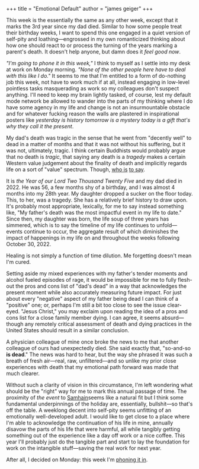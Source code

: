 +++
title = "Emotional Default"
author = "james geiger"
+++

This week is the essentially the same as any other week, except that it marks the 3rd year since my dad died.  Similar to how some people treat their birthday weeks, I want to spend this one engaged in a quiet version of self-pity and loathing—engrossed in my own romanticized thinking about how one should react to or process the turning of the years marking a parent's death.  It doesn't help anyone, but damn does it *feel good now*.

*"I'm going to phone it in this week,"* I think to myself as I settle into my desk at work on Monday morning.  *"None of the other people here have to deal with this like I do."*  It seems to me that I'm entitled to a form of do-nothing job this week, not have to work much if at all, instead engaging in low-level pointless tasks masquerading as work so my colleagues don't suspect anything.  I'll need to keep my brain lightly tasked, of course, lest my default mode network be allowed to wander into the parts of my thinking where I do have some agency in my life and change is not an insurmountable obstacle and for whatever fucking reason the walls are plastered in inspirational posters like *yesterday is history tomorrow is a mystery today is a gift that's why they call it the present*.

My dad's death was tragic in the sense that he went from "decently well" to dead in a matter of months and that it was not without his suffering, but it was not, ultimately, tragic.  I think certain Buddhists would probably argue that no death is *tragic*, that saying any death is a *tragedy* makes a certain Western value judgement about the finality of death and implicitly regards life on a sort of "value" spectrum. Though, [who is](https://sccei.fsi.stanford.edu/china-briefs/assessing-chinas-national-model-social-credit-system) [to say](https://apnews.com/article/chinese-surveillance-silicon-valley-uyghurs-tech-xinjiang-a80904158b771a14d5a734947f28d71b).

It is *the Year of our Lord Two Thousand Twenty Five* and my dad died in 2022.  He was 56, a few months shy of a birthday, and I was almost 4 months into my 28th year.  My daughter dropped a sucker on the floor today.  This, to her, was a tragedy.  She has a relatively brief history to draw upon.  It's probably most appropriate, lexically, for me to say instead something like, "My father's death was the most impactful event in my life to date."  Since then, my daughter was born, the life soup of three years has simmered, which is to say the timeline of my life continues to unfold—events continue to occur, the aggregate result of which diminishes the impact of happenings in my life on and throughout the weeks following October 30, 2022.

Healing is not simply a function of time dilution.  Me forgetting doesn't mean I'm cured.

Setting aside my mixed experiences with my father's tender moments and alcohol fueled episodes of rage, it would be impossible for me to fully flesh-out the pros and cons list of "dad's dead" in a way that acknowledges the present moment while also accurately measuring future impact.  For just about every "negative" aspect of my father being dead I can think of a "positive" one; or, perhaps I'm still a bit too close to see the issue clear-eyed.  "Jesus Christ," you may exclaim upon reading the idea of a pros and cons list for a close family member dying.  I can agree, it seems absurd—though any remotely critical assessment of death and dying practices in the United States should result in a similar conclusion.

A physician colleague of mine once broke the news to me that another colleague of ours had unexpectedly died.  She said exactly that, "so-and-so **is dead**."  The news was hard to hear, but the way she phrased it was such a breath of fresh air—real, raw, unfiltered—and so unlike my prior close experiences with death that my emotional path forward was made that much clearer.

Without such a clarity of vision in this circumstance, I'm left wondering what should be the "right" way for me to mark this annual passage of time.  The proximity of *the event* to [Samhain](https://en.wikipedia.org/wiki/Samhain#Spirits_and_souls)seems like a natural fit but I think some fundamental underpinnings of the holiday are, essentially, bullshit—so that's off the table.  A weeklong decent into self-pity seems unfitting of an emotionally well-developed adult.  I would like to get close to a place where I'm able to acknowledge the continuation of his life in mine, annually disavow the parts of his life that were harmful, all while tangibly getting something out of the experience like a day off work or a nice coffee.  This year I'll probably just do the tangible part and start to lay the foundation for work on the intangible stuff—saving the real work for next year.

After all, I decided on Monday: this week I'm [phoning it in](https://www.vocabulary.com/articles/wordroutes/mailbag-friday-phoning-it-in/).